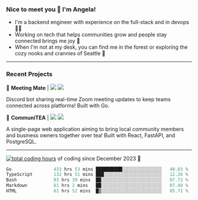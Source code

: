 ### Nice to meet you 👋 I'm Angela!

- I'm a backend engineer with experience on the full-stack and in devops 👩‍💻
- Working on tech that helps communities grow and people stay connected brings me joy 🤝
- When I'm not at my desk, you can find me in the forest or exploring the cozy nooks and crannies of Seattle 🧋

---

### Recent Projects

👾 **Meeting Mate** | [![](https://img.shields.io/badge/Code-violet.svg?style=flat-square)](https://github.com/angelajfisher/meeting-mate) [![](https://img.shields.io/badge/Site-violet.svg?style=flat-square)](https://angelajfisher.com/projects/meeting-mate)

Discord bot sharing real-time Zoom meeting updates to keep teams connected across platforms! Built with Go.

🍵 **CommuniTEA** | [![](https://img.shields.io/badge/Code-green.svg?style=flat-square)](https://gitlab.com/angelajfisher/communiTEA) [![](https://img.shields.io/badge/Demo-green.svg?style=flat-square)](https://angelajfisher.gitlab.io/communiTEA/)

A single-page web application aiming to bring local community members and business owners together over tea!  Built with React, FastAPI, and PostgreSQL.

---

<a href="https://wakatime.com/@018c1e94-8745-411f-aea1-f33be044d952"><img src="https://wakatime.com/badge/user/018c1e94-8745-411f-aea1-f33be044d952.svg?style=flat-square" alt="total coding hours" /></a> of coding since December 2023 🌊<br>
<!--START_SECTION:waka-->

```go
Go                433 hrs 53 mins ██████████░░░░░░░░░░░░░░░   40.03 %
TypeScript        132 hrs 51 mins ███░░░░░░░░░░░░░░░░░░░░░░   12.26 %
Bash              83 hrs 39 mins  ██░░░░░░░░░░░░░░░░░░░░░░░   07.72 %
Markdown          81 hrs 2 mins   ██░░░░░░░░░░░░░░░░░░░░░░░   07.48 %
HTML              61 hrs 52 mins  █▒░░░░░░░░░░░░░░░░░░░░░░░   05.71 %
```

<!--END_SECTION:waka--> 
